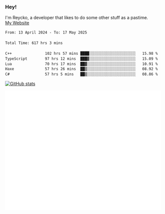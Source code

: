 ### Hey!
I'm Reycko, a developer that likes to do some other stuff as a pastime.  
[My Website](https://reycko.root.sx)

<!--START_SECTION:wakasection-->

```txt
From: 13 April 2024 - To: 17 May 2025

Total Time: 617 hrs 3 mins

C++               102 hrs 57 mins ████░░░░░░░░░░░░░░░░░░░░░   15.98 %
TypeScript        97 hrs 12 mins  ███▓░░░░░░░░░░░░░░░░░░░░░   15.09 %
Lua               70 hrs 17 mins  ██▓░░░░░░░░░░░░░░░░░░░░░░   10.91 %
Haxe              57 hrs 26 mins  ██▒░░░░░░░░░░░░░░░░░░░░░░   08.92 %
C#                57 hrs 5 mins   ██▒░░░░░░░░░░░░░░░░░░░░░░   08.86 %
```

<!--END_SECTION:wakasection-->

[![GitHub stats](https://github-readme-stats.vercel.app/api?username=Reycko&show_icons=true&theme=dark&hide_title=true&count_private=true)](https://github.com/anuraghazra/github-readme-stats)

![Metrics](/github-metrics.svg)
